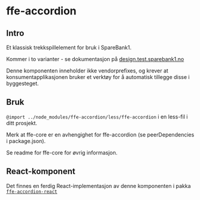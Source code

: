 # ffe-accordion

## Intro

Et klassisk trekkspillelement for bruk i SpareBank1.

Kommer i to varianter - se dokumentasjon på [design.test.sparebank1.no](design.test.sparebank1.no)

Denne komponenten inneholder ikke vendorprefixes, og krever at konsumentapplikasjonen bruker et verktøy for å automatisk tillegge disse i byggesteget.

## Bruk

`@import ../node_modules/ffe-accordion/less/ffe-accordion` i en less-fil i ditt prosjekt.

Merk at ffe-core er en avhengighet for ffe-accordion (se peerDependencies i package.json).

Se readme for ffe-core for øvrig informasjon.

## React-komponent

Det finnes en ferdig React-implementasjon av denne komponenten i pakka [`ffe-accordion-react`](https://stash.intern.sparebank1.no/projects/FFE/repos/ffe-accordion-react/browse)
